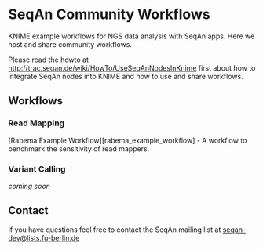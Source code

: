 SeqAn Community Workflows
=========================

KNIME example workflows for NGS data analysis with SeqAn apps. Here we host and share community workflows.

Please read the howto at http://trac.seqan.de/wiki/HowTo/UseSeqAnNodesInKnime first about how to integrate
SeqAn nodes into KNIME and how to use and share workflows.

Workflows
---------

### Read Mapping ###
  [Rabema Example Workflow][rabema_example_workflow] - A workflow to benchmark the sensitivity of read mappers.
    
### Variant Calling ###
  *coming soon*

Contact
-------

If you have questions feel free to contact the SeqAn mailing list at seqan-dev@lists.fu-berlin.de

